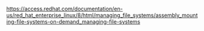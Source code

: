 https://access.redhat.com/documentation/en-us/red_hat_enterprise_linux/8/html/managing_file_systems/assembly_mounting-file-systems-on-demand_managing-file-systems